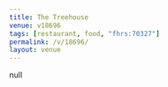 ```yaml
---
title: The Treehouse
venue: v18696
tags: [restaurant, food, "fhrs:70327"]
permalink: /v/18696/
layout: venue
---
```

null